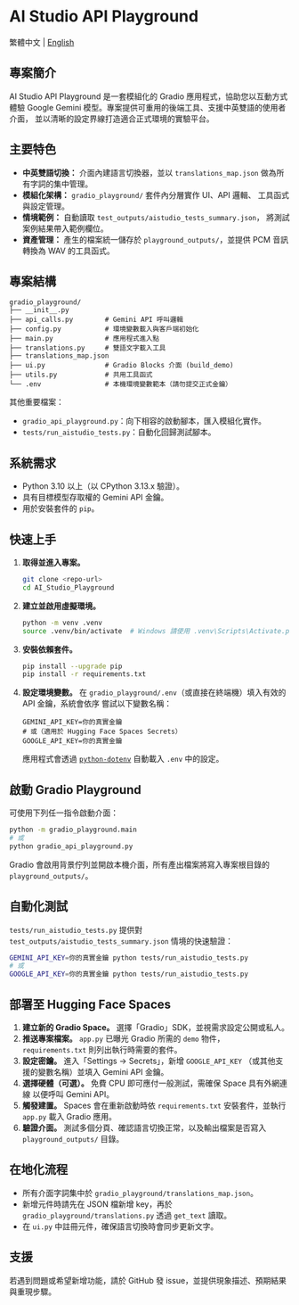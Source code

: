# AI Studio API Playground

繁體中文 | [English](README.md)

## 專案簡介
AI Studio API Playground 是一套模組化的 Gradio 應用程式，協助您以互動方式
體驗 Google Gemini 模型。專案提供可重用的後端工具、支援中英雙語的使用者介面，
並以清晰的設定界線打造適合正式環境的實驗平台。

## 主要特色
- **中英雙語切換：** 介面內建語言切換器，並以 `translations_map.json`
  做為所有字詞的集中管理。
- **模組化架構：** `gradio_playground/` 套件內分層實作 UI、API 邏輯、
  工具函式與設定管理。
- **情境範例：** 自動讀取 `test_outputs/aistudio_tests_summary.json`，
  將測試案例結果帶入範例欄位。
- **資產管理：** 產生的檔案統一儲存於 `playground_outputs/`，並提供 PCM
  音訊轉換為 WAV 的工具函式。

## 專案結構
```
gradio_playground/
├── __init__.py
├── api_calls.py        # Gemini API 呼叫邏輯
├── config.py           # 環境變數載入與客戶端初始化
├── main.py             # 應用程式進入點
├── translations.py     # 雙語文字載入工具
├── translations_map.json
├── ui.py               # Gradio Blocks 介面 (build_demo)
├── utils.py            # 共用工具函式
└── .env                # 本機環境變數範本（請勿提交正式金鑰）
```
其他重要檔案：
- `gradio_api_playground.py`：向下相容的啟動腳本，匯入模組化實作。
- `tests/run_aistudio_tests.py`：自動化回歸測試腳本。

## 系統需求
- Python 3.10 以上（以 CPython 3.13.x 驗證）。
- 具有目標模型存取權的 Gemini API 金鑰。
- 用於安裝套件的 `pip`。

## 快速上手
1. **取得並進入專案。**
   ```bash
   git clone <repo-url>
   cd AI_Studio_Playground
   ```
2. **建立並啟用虛擬環境。**
   ```bash
   python -m venv .venv
   source .venv/bin/activate  # Windows 請使用 .venv\Scripts\Activate.ps1
   ```
3. **安裝依賴套件。**
   ```bash
   pip install --upgrade pip
   pip install -r requirements.txt
   ```
4. **設定環境變數。**
   在 `gradio_playground/.env`（或直接在終端機）填入有效的 API 金鑰，系統會依序
   嘗試以下變數名稱：
   ```env
   GEMINI_API_KEY=你的真實金鑰
   # 或（適用於 Hugging Face Spaces Secrets）
   GOOGLE_API_KEY=你的真實金鑰
   ```
   應用程式會透過 [`python-dotenv`](https://pypi.org/project/python-dotenv/)
   自動載入 `.env` 中的設定。

## 啟動 Gradio Playground
可使用下列任一指令啟動介面：
```bash
python -m gradio_playground.main
# 或
python gradio_api_playground.py
```
Gradio 會啟用背景佇列並開啟本機介面，所有產出檔案將寫入專案根目錄的
`playground_outputs/`。

## 自動化測試
`tests/run_aistudio_tests.py` 提供對 `test_outputs/aistudio_tests_summary.json`
情境的快速驗證：
```bash
GEMINI_API_KEY=你的真實金鑰 python tests/run_aistudio_tests.py
# 或
GOOGLE_API_KEY=你的真實金鑰 python tests/run_aistudio_tests.py
```

## 部署至 Hugging Face Spaces
1. **建立新的 Gradio Space。** 選擇「Gradio」SDK，並視需求設定公開或私人。
2. **推送專案檔案。** `app.py` 已曝光 Gradio 所需的 `demo` 物件，
   `requirements.txt` 則列出執行時需要的套件。
3. **設定密鑰。** 進入「Settings → Secrets」，新增 `GOOGLE_API_KEY`
   （或其他支援的變數名稱）並填入 Gemini API 金鑰。
4. **選擇硬體（可選）。** 免費 CPU 即可應付一般測試，需確保 Space 具有外網連線
   以便呼叫 Gemini API。
5. **觸發建置。** Spaces 會在重新啟動時依 `requirements.txt` 安裝套件，並執行
   `app.py` 載入 Gradio 應用。
6. **驗證介面。** 測試多個分頁、確認語言切換正常，以及輸出檔案是否寫入
   `playground_outputs/` 目錄。

## 在地化流程
- 所有介面字詞集中於 `gradio_playground/translations_map.json`。
- 新增元件時請先在 JSON 檔新增 key，再於 `gradio_playground/translations.py`
  透過 `get_text` 讀取。
- 在 `ui.py` 中註冊元件，確保語言切換時會同步更新文字。

## 支援
若遇到問題或希望新增功能，請於 GitHub 發 issue，並提供現象描述、預期結果
與重現步驟。
